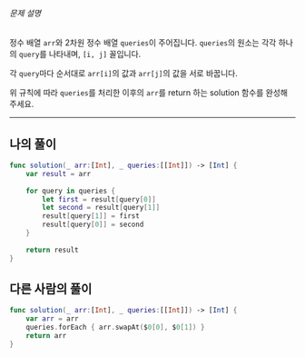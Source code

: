 
###### 문제 설명

정수 배열 `arr`와 2차원 정수 배열 `queries`이 주어집니다. `queries`의 원소는 각각 하나의 `query`를 나타내며, `[i, j]` 꼴입니다.

각 `query`마다 순서대로 `arr[i]`의 값과 `arr[j]`의 값을 서로 바꿉니다.

위 규칙에 따라 `queries`를 처리한 이후의 `arr`를 return 하는 solution 함수를 완성해 주세요.

___

## 나의 풀이

```swift
func solution(_ arr:[Int], _ queries:[[Int]]) -> [Int] {
    var result = arr
    
    for query in queries {
        let first = result[query[0]]
        let second = result[query[1]]
        result[query[1]] = first
        result[query[0]] = second
    }
    
    return result
}
```

## 다른 사람의 풀이

```swift
func solution(_ arr:[Int], _ queries:[[Int]]) -> [Int] {
    var arr = arr
    queries.forEach { arr.swapAt($0[0], $0[1]) }
    return arr
}
```